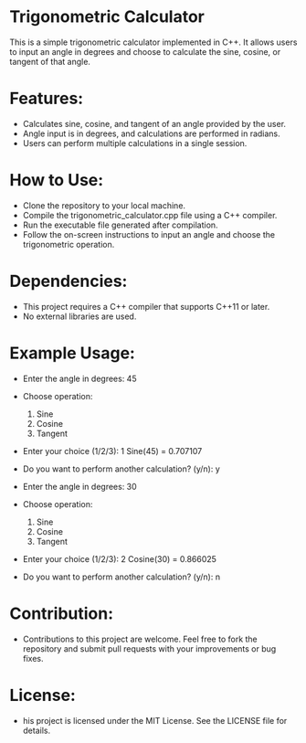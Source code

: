 # Trigonometric Calculator
This is a simple trigonometric calculator implemented in C++. It allows users to input an angle in degrees and choose to calculate the sine, cosine, or tangent of that angle.

# Features:
- Calculates sine, cosine, and tangent of an angle provided by the user.
- Angle input is in degrees, and calculations are performed in radians.
- Users can perform multiple calculations in a single session.

# How to Use:
- Clone the repository to your local machine.
- Compile the trigonometric_calculator.cpp file using a C++ compiler.
- Run the executable file generated after compilation.
- Follow the on-screen instructions to input an angle and choose the trigonometric operation.
  
# Dependencies:
- This project requires a C++ compiler that supports C++11 or later.
- No external libraries are used.

# Example Usage:
- Enter the angle in degrees: 45
- Choose operation:
  1. Sine
  2. Cosine
  3. Tangent
- Enter your choice (1/2/3): 1
  Sine(45) = 0.707107

- Do you want to perform another calculation? (y/n): y
- Enter the angle in degrees: 30
- Choose operation:
  1. Sine
  2. Cosine
  3. Tangent
- Enter your choice (1/2/3): 2
  Cosine(30) = 0.866025

- Do you want to perform another calculation? (y/n): n


# Contribution:
- Contributions to this project are welcome. Feel free to fork the repository and submit pull requests with your improvements or bug fixes.

# License:
- his project is licensed under the MIT License. See the LICENSE file for details.




